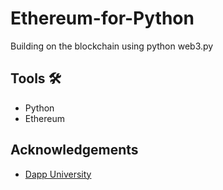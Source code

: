 # Ethereum-for-Python
Building on the blockchain using python web3.py

## Tools 🛠 
 - Python
 - Ethereum
 
 ## Acknowledgements 
 - [Dapp University](https://www.youtube.com/watch?v=SAi5rYFh7yw&list=PLS5SEs8ZftgVn38FOhXvLc0PoX_0hnJO9)
